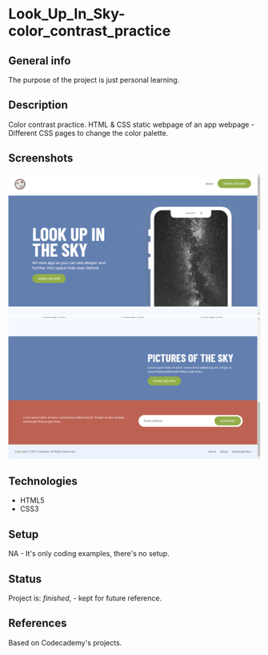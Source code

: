 # Look_Up_In_Sky-color_contrast_practice

## General info
The purpose of the project is just personal learning. 

## Description
Color contrast practice. HTML & CSS static webpage of an app webpage - Different CSS pages to change the color palette.

## Screenshots
![Example screenshot](look_up_01.png)
![Example screenshot](look_up_02.png)

## Technologies
* HTML5
* CSS3

## Setup
NA - It's only coding examples, there's no setup.

## Status
Project is: _finished_, - kept for future reference.


## References
Based on Codecademy's projects.
